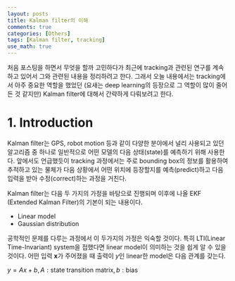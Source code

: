 ```yaml
---
layout: posts
title: Kalman filter의 이해
comments: true
categories: [Others]
tags: [Kalman filter, tracking]
use_math: true
---
```



처음 포스팅을 하면서 무엇을 할까 고민하다가 최근에 tracking과 관련된 연구를 계속하고 있어서 그와 관련된 내용을 정리하려고 한다. 그래서 오늘 내용에서는 tracking에서 아주 중요한 역할을 했었던 (요새는 deep learning의 등장으로 그 역할이 많이 줄어든 것 같지만) Kalman filter에 대해서 간략하게 다뤄보려고 한다.

# 1. Introduction

Kalman filter는 GPS, robot motion 등과 같이 다양한 분야에서 널리 사용되고 있던 알고리즘 중 하나로 일반적으로 어떤 모델의 다음 상태(state)를 예측하기 위해 사용한다. 앞에서도 언급했듯이 tracking 과정에서는 주로 bounding box의 정보를 활용하여 추적하고 있는 물체가 다음 상황에서 어떤 위치에 등장할지를 예측(predict)하고 다음 입력을 받아 수정(correct)하는 과정을 거친다.

Kalman filter는 다음 두 가지의 가정을 바탕으로 진행되며 이후에 나올 EKF (Extended Kalman Filter)의 기본이 되는 내용이다.

* Linear model
* Gaussian distribution

공학적인 문제를 다루는 과정에서 이 두가지의 가정은 익숙할 것이다. 특히 LTI(Linear Time-Invariant) system을 접했다면 linear model이 의미하는 것을 쉽게 알 수 있을 것이다. 어떤 입력 $\bm{x}$가 주어졌을 때 출력이 $y$인 linear한 model은 다음 관계를 갖는다.

$y=Ax+b, A:\text{state transition matrix}, b: \text{bias}$
